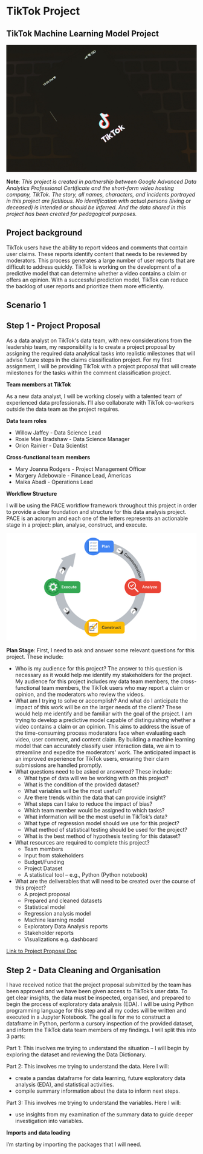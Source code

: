 # TikTok Project

## TikTok Machine Learning Model Project

![TikTok Project](assets/TikTok_Image.jpg)
 
**Note**: _This project is created in partnership between Google Advanced Data Analytics Professional Certificate and the short-form video hosting company, TikTok. The story, all names, characters, and incidents portrayed in this project are fictitious. No identification with actual persons (living or deceased) is intended or should be inferred. And the data shared in this project has been created for pedagogical purposes._

## **Project background**

TikTok users have the ability to report videos and comments that contain user claims. These reports identify content that needs to be reviewed by moderators. This process generates a large number of user reports that are difficult to address quickly.
TikTok is working on the development of a predictive model that can determine whether a video contains a claim or offers an opinion. With a successful prediction model, TikTok can reduce the backlog of user reports and prioritize them more efficiently.

## **Scenario 1**
## **Step 1 - Project Proposal**
As a data analyst on TikTok's data team, with new considerations from the leadership team, my responsibility is to create a project proposal by assigning the required data analytical tasks into realistic milestones that will advise future steps in the claims classification project.
For my first assignment, I will be providing TikTok with a project proposal that will create milestones for the tasks within the comment classification project.

**Team members at TikTok**

As a new data analyst, I will be working closely with a talented team of experienced data professionals. I’ll also collaborate with TikTok co-workers outside the data team as the project requires.

**Data team roles**
-	Willow Jaffey - Data Science Lead
-	Rosie Mae Bradshaw - Data Science Manager
-	Orion Rainier - Data Scientist

**Cross-functional team members**
-	Mary Joanna Rodgers - Project Management Officer
-	Margery Adebowale - Finance Lead, Americas
-	Maika Abadi - Operations Lead

**Workflow Structure**

I will be using the PACE workflow framework throughout this project in order to provide a clear foundation and structure for this data analysis project. PACE is an acronym and each one of the letters represents an actionable stage in a project: plan, analyse, construct, and execute.

![PACE workflow image](assets/PACE_workflow.png)
 
**Plan Stage**: First, I need to ask and answer some relevant questions for this project. These include: 
-	Who is my audience for this project? The answer to this question is necessary as it would help me identify my stakeholders for the project. My audience for this project includes my data team members, the cross-functional team members, the TikTok users who may report a claim or opinion, and the moderators who review the videos.
-	What am I trying to solve or accomplish? And what do I anticipate the impact of this work will be on the larger needs of the client? These would help me identify and be familiar with the goal of the project. I am trying to develop a predictive model capable of distinguishing whether a video contains a claim or an opinion. This aims to address the issue of the time-consuming process moderators face when evaluating each video, user comment, and content claim. By building a machine learning model that can accurately classify user interaction data, we aim to streamline and expedite the moderators' work. The anticipated impact is an improved experience for TikTok users, ensuring their claim submissions are handled promptly.
-	What questions need to be asked or answered? These include:
	-	What type of data will we be working with on this project?
 	-	What is the condition of the provided dataset? 
 	-	What variables will be the most useful? 
 	-	Are there trends within the data that can provide insight? 
 	-	What steps can I take to reduce the impact of bias?
 	-	Which team member would be assigned to which tasks?
 	-	What information will be the most useful in TikTok’s data?
 	-	What type of regression model should we use for this project?
 	-	What method of statistical testing should be used for the project?
 	-	What is the best method of hypothesis testing for this dataset?
-	What resources are required to complete this project? 
 	-	Team members
 	-	Input from stakeholders
 	-	Budget/Funding
 	-	Project Dataset
 	-	A statistical tool – e.g., Python (Python notebook)
-	What are the deliverables that will need to be created over the course of this project? 
 	-	A project proposal
 	- Prepared and cleaned datasets
 	-	Statistical model
 	-	Regression analysis model
 	-	Machine learning model
 	-	Exploratory Data Analysis reports
 	-	Stakeholder reports
 	-	Visualizations e.g. dashboard
	
 [Link to Project Proposal Doc](TikTok_project_proposal.pdf)

## **Step 2 - Data Cleaning and Organisation**
I have received notice that the project proposal submitted by the team has been approved and we have been given access to TikTok’s user data. To get clear insights, the data must be inspected, organised, and prepared to begin the process of exploratory data analysis (EDA). I will be using Python programming language for this step and all my codes will be written and executed in a Jupyter Notebook. The goal is for me to construct a dataframe in Python, perform a cursory inspection of the provided dataset, and inform the TikTok data team members of my findings. I will split this into 3 parts:

Part 1: This involves me trying to understand the situation – I will begin by exploring the dataset and reviewing the Data Dictionary.

Part 2: This involves me trying to understand the data. Here I will:
- create a pandas dataframe for data learning, future exploratory data analysis (EDA), and statistical activities.
- compile summary information about the data to inform next steps.

Part 3: This involves me trying to understand the variables. Here I will:
- use insights from my examination of the summary data to guide deeper investigation into variables.

**Imports and data loading**

I’m starting by importing the packages that I will need.



